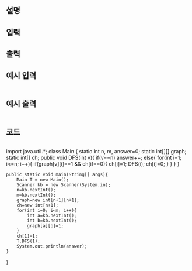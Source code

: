 # 

## 설명

## 입력

## 출력

## 예시 입력
```text

```

## 예시 출력
```text

```


## 코드
```

```
import java.util.*;
class Main {
	static int n, m, answer=0;
	static int[][] graph;
	static int[] ch;
	public void DFS(int v){
		if(v==n) answer++;
		else{
			for(int i=1; i<=n; i++){
				if(graph[v][i]==1 && ch[i]==0){
					ch[i]=1;
					DFS(i);
					ch[i]=0;
				}
			}
		}
	}
	
	public static void main(String[] args){
		Main T = new Main();
		Scanner kb = new Scanner(System.in);
		n=kb.nextInt();
		m=kb.nextInt();
		graph=new int[n+1][n+1];
		ch=new int[n+1];
		for(int i=0; i<m; i++){
			int a=kb.nextInt();
			int b=kb.nextInt();
			graph[a][b]=1;
		}
		ch[1]=1;
		T.DFS(1);
		System.out.println(answer);
	}	
}